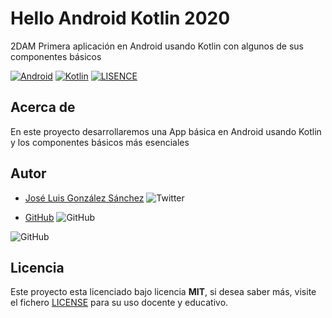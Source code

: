 # Hello Android Kotlin 2020
2DAM Primera aplicación en Android usando Kotlin con algunos de sus componentes básicos

[![Android](https://img.shields.io/badge/App-Android-green)](https://www.android.com/intl/es_es/)
[![Kotlin](https://img.shields.io/badge/Code-Kotlin-blue)](https://kotlinlang.org/)
[![LISENCE](https://img.shields.io/badge/Lisence-MIT-red)]()

## Acerca de
En este proyecto desarrollaremos una App básica en Android usando Kotlin y los componentes básicos más esenciales


## Autor

- [José Luis González Sánchez](https://twitter.com/joseluisgonsan) ![Twitter](https://img.shields.io/twitter/follow/joseluisgonsan?style=social)

- [GitHub](https://github.com/joseluisgs) ![GitHub](https://img.shields.io/github/followers/joseluisgs?style=social)


![GitHub](https://img.shields.io/github/last-commit/joseluisgs/HelloAndroidKotlin2020)

## Licencia

Este proyecto esta licenciado bajo licencia **MIT**, si desea saber más, visite el fichero [LICENSE](https://github.com/joseluisgs/HelloAndroidKotlin2020/blob/master/LICENSE) para su uso docente y educativo.

